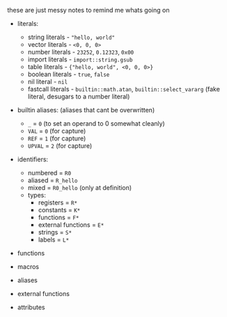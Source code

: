 these are just messy notes to remind me whats going on

- literals:
    - string literals - `"hello, world"`
    - vector literals - `<0, 0, 0>`
    - number literals - `23252`, `0.12323`, `0x00`
    - import literals - `import::string.gsub`
    - table literals - `{"hello, world", <0, 0, 0>}`
    - boolean literals - `true`, `false`
    - nil literal - `nil`
    - fastcall literals - `builtin::math.atan`, `builtin::select_vararg` (fake literal, desugars to a number literal)

- builtin aliases: (aliases that cant be overwritten)
    - `_` = `0` (to set an operand to 0 somewhat cleanly)
    - `VAL` = `0` (for capture)
    - `REF` = `1` (for capture)
    - `UPVAL` = `2` (for capture)

- identifiers:
    - numbered = `R0`
    - aliased = `R_hello`
    - mixed = `R0_hello` (only at definition)
    - types:
        - registers = `R*`
        - constants = `K*`
        - functions = `F*`
        - external functions = `E*`
        - strings = `S*`
        - labels = `L*`
        
- functions
- macros
- aliases
- external functions
- attributes 

